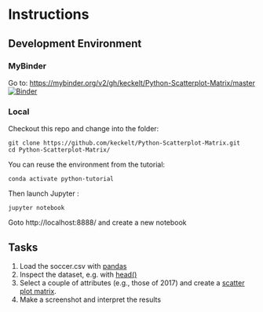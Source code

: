 
# Instructions

## Development Environment
### MyBinder

Go to: https://mybinder.org/v2/gh/keckelt/Python-Scatterplot-Matrix/master
[![Binder](https://mybinder.org/badge_logo.svg)](https://mybinder.org/v2/gh/keckelt/Python-Scatterplot-Matrix/master)

### Local
Checkout this repo and change into the folder:
```
git clone https://github.com/keckelt/Python-Scatterplot-Matrix.git
cd Python-Scatterplot-Matrix/
```

You can reuse the environment from the tutorial:
```
conda activate python-tutorial
```

Then launch Jupyter :
```
jupyter notebook
```

Goto http://localhost:8888/ and create a new notebook

## Tasks

1. Load the soccer.csv with [pandas](https://pandas.pydata.org/pandas-docs/stable/reference/api/pandas.read_csv.html)
2. Inspect the dataset, e.g. with [head()](https://pandas.pydata.org/pandas-docs/stable/reference/api/pandas.DataFrame.head.html)
3. Select a couple of attributes (e.g., those of 2017) and create a [scatter plot matrix](https://pandas.pydata.org/pandas-docs/stable/reference/api/pandas.plotting.scatter_matrix.html).
4. Make a screenshot and interpret the results